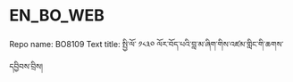 # EN_BO_WEB
Repo name: BO8109
Text title: སྤྱི་ལོ་ ༡༨༣༠ ལོར་བོད་པའི་བླ་མ་ཞིག་གིས་འཛམ་གླིང་གི་ཆགས་དབྱིབས་བྲིས།